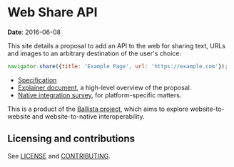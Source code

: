 # Web Share API

**Date**: 2016-06-08

This site details a proposal to add an API to the web for sharing text, URLs and
images to an arbitrary destination of the user's choice:

```js
navigator.share({title: 'Example Page', url: 'https://example.com'});
```
* [Specification](https://wicg.github.io/web-share/)
* [Explainer document](docs/explainer.md), a high-level overview of the proposal.
* [Native integration survey](docs/native.md), for platform-specific matters.

This is a product of the [Ballista
project](https://github.com/chromium/ballista), which aims to explore
website-to-website and website-to-native interoperability.

## Licensing and contributions

See [LICENSE](LICENSE.md) and [CONTRIBUTING](CONTRIBUTING.md).
